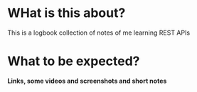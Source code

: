 # WHat is this about?

This is a logbook collection of notes of me learning REST APIs

# What to be expected?

**Links, some videos and screenshots and short notes**
